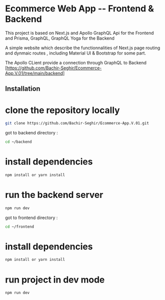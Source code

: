 # Ecommerce Web App -- Frontend & Backend 

This project is based on Next.js and Apollo GraphQL Api for the Frontend 
and Prisma, GraphQL, GraphQL Yoga for the Backend

A simple website which describe the functionnalities of Next.js page routing and dynmaic routes , including Material UI & Bootstrap for some part.

The Apollo CLient provide a connection through GraphQL to  Backend [https://github.com/Bachir-Seghir/Ecommerce-App.V.01/tree/main/backend]

## Installation

# clone the repository locally

```sh
git clone https://github.com/Bachir-Seghir/Ecommerce-App.V.01.git
```

got to backend directory :

```sh
cd ~/backend
```

# install dependencies

```sh
npm install or yarn install
```

# run the backend server

```sh
npm run dev 
```

got to frontend directory :

```sh
cd ~/frontend
```

# install dependencies

```sh
npm install or yarn install
```

# run project in dev mode

```sh
npm run dev
```
